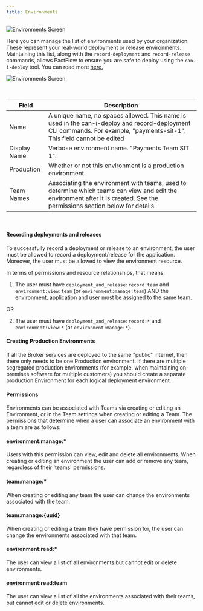 ```yaml
---
title: Environments
---
```


![Environments Screen](/ui/clarity/settings-environments.png)

Here you can manage the list of environments used by your organization. These represent your real-world deployment or release environments. Maintaining this list, along with the `record-deployment` and `record-release` commands, allows PactFlow to ensure you are safe to deploy using the `can-i-deploy` tool. You can read more [here.](https://docs.pact.io/pact_broker/recording_deployments_and_releases/)

![Environments Screen](/ui/clarity/settings-environments-create.png)

&nbsp;

| Field | Description |
| ----- | ----------- |
| Name | A unique name, no spaces allowed. This name is used in the can-i-deploy and record-deployment CLI commands. For example, "payments-sit-1". This field cannot be edited |
| Display Name | Verbose environment name. "Payments Team SIT 1". |
| Production | Whether or not this environment is a production environment. |
| Team Names | Associating the environment with teams, used to determine which teams can view and edit the environment after it is created. See the permissions section below for details. |

&nbsp;

#### Recording deployments and releases

To successfully record a deployment or release to an environment, the user must be allowed to record a deployment/release for the application. Moreover, the user must be allowed to view the environment resource.

In terms of permissions and resource relationships, that means:

1. The user must have `deployment_and_release:record:team` and `environment:view:team` (or `environment:manage:team`) AND the environment, application and user must be assigned to the same team.

OR 
 
2. The user must have `deployment_and_release:record:*` and `environment:view:*` (or `environment:manage:*`).

#### Creating Production Environments

If all the Broker services are deployed to the same "public" internet, then there only needs to be one Production environment. If there are multiple segregated production environments (for example, when maintaining on-premises software for multiple customers) you should create a separate production Environment for each logical deployment environment.

#### Permissions

Environments can be associated with Teams via creating or editing an Environment, or in the Team settings when creating or editing a Team. The permissions that determine when a user can associate an environment with a team are as follows:

#### environment:manage:* 
Users with this permission can view, edit and delete all environments. When creating or editing an environment the user can add or remove any team, regardless of their 'teams' permissions. 

#### team:manage:*
When creating or editing any team the user can change the environments associated with the team.

#### team:manage:{uuid}
When creating or editing a team they have permission for, the user can change the environments associated with that team.

#### environment:read:*
The user can view a list of all environments but cannot edit or delete environments.

#### environment:read:team
The user can view a list of all the environments associated with their teams, but cannot edit or delete environments.

